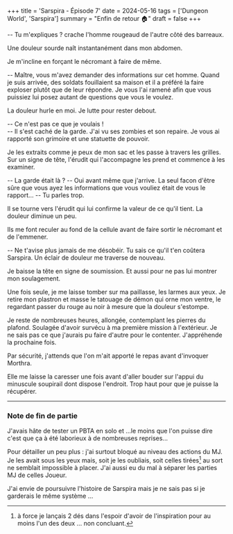 +++
title = 'Sarspira - Épisode 7'
date = 2024-05-16
tags = ['Dungeon World', 'Sarspira']
summary = "Enfin de retour :house:"
draft = false
+++

-- Tu m'expliques ? crache l'homme rougeaud de l'autre côté des barreaux.

Une douleur sourde naît instantanément dans mon abdomen.

Je m'incline en forçant le nécromant à faire de même.

-- Maître, vous m'avez demander des informations sur cet homme. Quand je suis arrivée, des soldats fouillaient sa maison et il a préféré la faire exploser plutôt que de leur répondre. Je vous l'ai ramené afin que vous puissiez lui posez autant de questions que vous le voulez.

La douleur hurle en moi. Je lutte pour rester debout.

-- Ce n'est pas ce que je voulais !  
-- Il s'est caché de la garde. J'ai vu ses zombies et son repaire. Je vous ai rapporté son grimoire et une statuette de pouvoir.

Je les extraits comme je peux de mon sac et les passe à travers les grilles. Sur un signe de tête, l'érudit qui l'accompagne les prend et commence à les examiner.

-- La garde était là ?
-- Oui avant même que j'arrive. La seul facon d'être sûre que vous ayez les informations que vous vouliez était de vous le rapport...
-- Tu parles trop.

Il se tourne vers l'érudit qui lui confirme la valeur de ce qu'il tient. La douleur diminue un peu.

Ils me font reculer au fond de la cellule avant de faire sortir le nécromant et de l'emmener.

-- Ne t'avise plus jamais de me désobéir. Tu sais ce qu'il t'en coûtera Sarspira.
Un éclair de douleur me traverse de nouveau.

Je baisse la tête en signe de soumission. Et aussi pour ne pas lui montrer mon soulagement.

Une fois seule, je me laisse tomber sur ma paillasse, les larmes aux yeux. Je retire mon plastron et masse le tatouage de démon qui orne mon ventre, le regardant passer du rouge au noir à mesure que la douleur s'estompe.

Je reste de nombreuses heures, allongée, contemplant les pierres du plafond. Soulagée d'avoir survécu à ma première mission à l'extérieur. Je ne sais pas ce que j'aurais pu faire d'autre pour le contenter. J'appréhende la prochaine fois.

Par sécurité, j'attends que l'on m'ait apporté le repas avant d'invoquer Morthra.

Elle me laisse la caresser une fois avant d'aller bouder sur l'appui du minuscule soupirail dont dispose l'endroit. Trop haut pour que je puisse la récupérer.

-----

### Note de fin de partie

J'avais hâte de tester un PBTA en solo et ...le moins que l'on puisse dire c'est que ça à été laborieux à de nombreuses reprises...

Pour détailler un peu plus : j'ai surtout bloqué au niveau des actions du MJ. Je les avait sous les yeux mais, soit je les oubliais, soit celles tirées[^1] au sort ne semblait impossible à placer.
J'ai aussi eu du mal à séparer les parties MJ de celles Joueur.

[^1]: à force je lançais 2 dés dans l'espoir d'avoir de l'inspiration pour au moins l'un des deux ... non concluant.

J'ai envie de poursuivre l'histoire de Sarspira mais je ne sais pas si je garderais le même système ...

